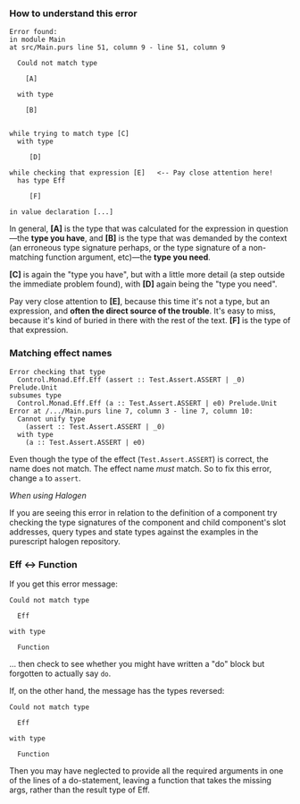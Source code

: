 ### How to understand this error

```
Error found:
in module Main
at src/Main.purs line 51, column 9 - line 51, column 9

  Could not match type

    [A]

  with type

    [B]


while trying to match type [C]
  with type

     [D]

while checking that expression [E]   <-- Pay close attention here!
  has type Eff

     [F]

in value declaration [...]
```

In general, **[A]** is the type that was calculated for the expression in question—the **type you have**, and **[B]** is the type that was demanded by the context (an erroneous type signature perhaps, or the type signature of a non-matching function argument, etc)—the **type you need**.

**[C]** is again the "type you have", but with a little more detail (a step outside the immediate problem found), with **[D]** again being the "type you need".

Pay very close attention to **[E]**, because this time it's not a type, but an expression, and **often the direct source of the trouble**. It's easy to miss, because it's kind of buried in there with the rest of the text. **[F]** is the type of that expression.

### Matching effect names

```
Error checking that type
  Control.Monad.Eff.Eff (assert :: Test.Assert.ASSERT | _0) Prelude.Unit
subsumes type
  Control.Monad.Eff.Eff (a :: Test.Assert.ASSERT | e0) Prelude.Unit
Error at /.../Main.purs line 7, column 3 - line 7, column 10:
  Cannot unify type
    (assert :: Test.Assert.ASSERT | _0)
  with type
    (a :: Test.Assert.ASSERT | e0)
```

Even though the type of the effect (`Test.Assert.ASSERT`) is correct, the name does not match. The effect name *must* match. So to fix this error, change `a` to `assert`. 

*When using Halogen*

If you are seeing this error in relation to the definition of a component try checking the type signatures  of the component and child component's slot addresses, query types and state types against the examples in the purescript halogen repository.

### Eff <-> Function

If you get this error message:

    Could not match type

      Eff

    with type

      Function

... then check to see whether you might have written a "do" block but forgotten to actually say `do`.

If, on the other hand, the message has the types reversed:

    Could not match type

      Eff

    with type

      Function

Then you may have neglected to provide all the required arguments in one of the lines of a do-statement, leaving a function that takes the missing args, rather than the result type of Eff.